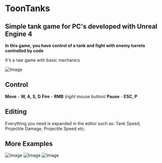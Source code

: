 # ToonTanks

## Simple tank game for PC's developed with Unreal Engine 4

__In this game, you have control of a tank and fight with enemy turrets controlled by code__

It's a raw game with basic mechanics

![Image](https://i.ibb.co/NxtptjS/Screenshot-2.png)

## Control
__Move__ - __W, A, S, D__
__Fire__ - __RMB__ _(right mouse button)_
__Pause__ - __ESC, P__

## Editing
Everything you need is expanded in the editor such as: Tank Speed, Projectile Damage, Projectile Speed etc;

## More Examples

![Image](https://i.ibb.co/54MX37c/Screenshot-4.png)
![Image](https://i.ibb.co/s91q0d3/Screenshot-5.png)
![Image](https://i.ibb.co/WxgkNSj/Screenshot-3.png)

